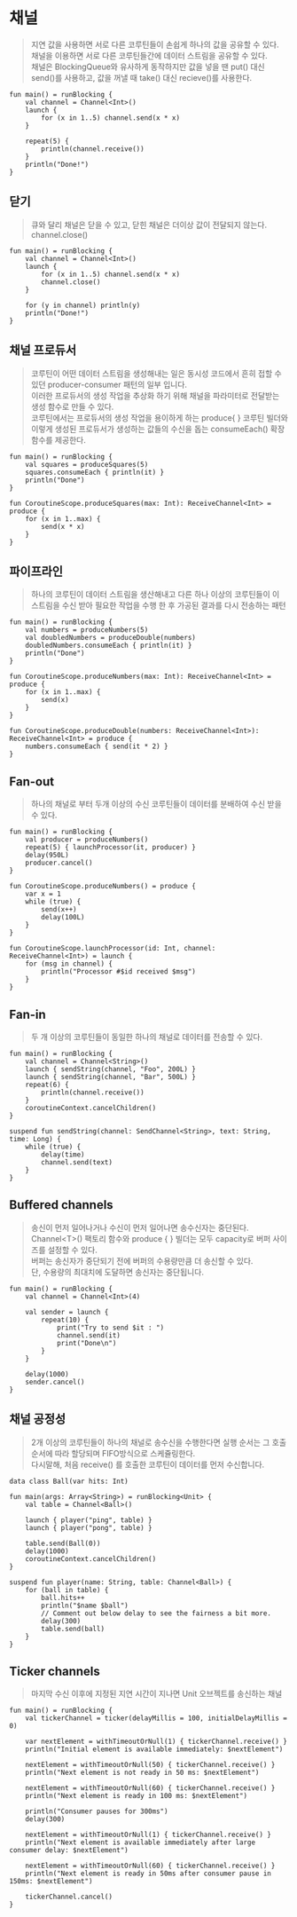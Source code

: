 # 채널
> 지연 값을 사용하면 서로 다른 코루틴들이 손쉽게 하나의 값을 공유할 수 있다.  
채널을 이용하면 서로 다른 코루틴들간에 데이터 스트림을 공유할 수 있다.  
채널은 BlockingQueue와 유사하게 동작하지만 값을 넣을 땐 put() 대신 send()를 사용하고, 값을 꺼낼 때 take() 대신 recieve()를 사용한다.

```
fun main() = runBlocking {
    val channel = Channel<Int>()
    launch {
        for (x in 1..5) channel.send(x * x)
    }

    repeat(5) {
        println(channel.receive())
    }
    println("Done!")
}
```

## 닫기
> 큐와 달리 채널은 닫을 수 있고, 닫힌 채널은 더이상 값이 전달되지 않는다.  
channel.close()

```
fun main() = runBlocking {
    val channel = Channel<Int>()
    launch {
        for (x in 1..5) channel.send(x * x)
        channel.close()
    }

    for (y in channel) println(y)
    println("Done!")
}
```

## 채널 프로듀서
> 코루틴이 어떤 데이터 스트림을 생성해내는 일은 동시성 코드에서 흔히 접할 수 있던 producer-consumer 패턴의 일부 입니다.  
이러한 프로듀서의 생성 작업을 추상화 하기 위해 채널을 파라미터로 전달받는 생성 함수로 만들 수 있다.  
코루틴에서는 프로듀서의 생성 작업을 용이하게 하는 produce{ } 코루틴 빌더와 이렇게 생성된 프로듀서가 생성하는 값들의 수신을 돕는 consumeEach() 확장 함수를 제공한다.

```
fun main() = runBlocking {
    val squares = produceSquares(5)
    squares.consumeEach { println(it) }
    println("Done")
}

fun CoroutineScope.produceSquares(max: Int): ReceiveChannel<Int> = produce {
    for (x in 1..max) {
        send(x * x)
    }
}
```

## 파이프라인
> 하나의 코루틴이 데이터 스트림을 생산해내고 다른 하나 이상의 코루틴들이 이 스트림을 수신 받아 필요한 작업을 수행 한 후 가공된 결과를 다시 전송하는 패턴

```
fun main() = runBlocking {
    val numbers = produceNumbers(5)
    val doubledNumbers = produceDouble(numbers)
    doubledNumbers.consumeEach { println(it) }
    println("Done")
}

fun CoroutineScope.produceNumbers(max: Int): ReceiveChannel<Int> = produce {
    for (x in 1..max) {
        send(x)
    }
}

fun CoroutineScope.produceDouble(numbers: ReceiveChannel<Int>): ReceiveChannel<Int> = produce {
    numbers.consumeEach { send(it * 2) }
}
```

## Fan-out
> 하나의 채널로 부터 두개 이상의 수신 코루틴들이 데이터를 분배하여 수신 받을 수 있다.

```
fun main() = runBlocking {
    val producer = produceNumbers()
    repeat(5) { launchProcessor(it, producer) }
    delay(950L)
    producer.cancel()
}

fun CoroutineScope.produceNumbers() = produce {
    var x = 1
    while (true) {
        send(x++)
        delay(100L)
    }
}

fun CoroutineScope.launchProcessor(id: Int, channel: ReceiveChannel<Int>) = launch {
    for (msg in channel) {
        println("Processor #$id received $msg")
    }
}
```

## Fan-in
> 두 개 이상의 코루틴들이 동일한 하나의 채널로 데이터를 전송할 수 있다.

```
fun main() = runBlocking {
    val channel = Channel<String>()
    launch { sendString(channel, "Foo", 200L) }
    launch { sendString(channel, "Bar", 500L) }
    repeat(6) {
        println(channel.receive())
    }
    coroutineContext.cancelChildren()
}

suspend fun sendString(channel: SendChannel<String>, text: String, time: Long) {
    while (true) {
        delay(time)
        channel.send(text)
    }
}
```

## Buffered channels
> 송신이 먼저 일어나거나 수신이 먼저 일어나면 송수신자는 중단된다.  
Channel\<T>() 팩토리 함수와 produce { } 빌더는 모두 capacity로 버퍼 사이즈를 설정할 수 있다.  
버퍼는 송신자가 중단되기 전에 버퍼의 수용량만큼 더 송신할 수 있다.  
단, 수용량의 최대치에 도달하면 송신자는 중단됩니다.

```
fun main() = runBlocking {
    val channel = Channel<Int>(4)

    val sender = launch {
        repeat(10) {
            print("Try to send $it : ")
            channel.send(it)
            print("Done\n")
        }
    }

    delay(1000)
    sender.cancel()
}
```

## 채널 공정성
> 2개 이상의 코루틴들이 하나의 채널로 송수신을 수행한다면 실행 순서는 그 호출 순서에 따라 할당되며 FIFO방식으로 스케쥴링한다.  
다시말해, 처음 receive() 를 호출한 코루틴이 데이터를 먼저 수신합니다.

```
data class Ball(var hits: Int)

fun main(args: Array<String>) = runBlocking<Unit> {
    val table = Channel<Ball>()

    launch { player("ping", table) }
    launch { player("pong", table) }

    table.send(Ball(0))
    delay(1000)
    coroutineContext.cancelChildren()
}

suspend fun player(name: String, table: Channel<Ball>) {
    for (ball in table) {
        ball.hits++
        println("$name $ball")
        // Comment out below delay to see the fairness a bit more.
        delay(300)
        table.send(ball)
    }
}
```

## Ticker channels
> 마지막 수신 이후에 지정된 지연 시간이 지나면 Unit 오브젝트를 송신하는 채널

```
fun main() = runBlocking {
    val tickerChannel = ticker(delayMillis = 100, initialDelayMillis = 0)

    var nextElement = withTimeoutOrNull(1) { tickerChannel.receive() }
    println("Initial element is available immediately: $nextElement")

    nextElement = withTimeoutOrNull(50) { tickerChannel.receive() }
    println("Next element is not ready in 50 ms: $nextElement")

    nextElement = withTimeoutOrNull(60) { tickerChannel.receive() }
    println("Next element is ready in 100 ms: $nextElement")

    println("Consumer pauses for 300ms")
    delay(300)

    nextElement = withTimeoutOrNull(1) { tickerChannel.receive() }
    println("Next element is available immediately after large consumer delay: $nextElement")

    nextElement = withTimeoutOrNull(60) { tickerChannel.receive() }
    println("Next element is ready in 50ms after consumer pause in 150ms: $nextElement")

    tickerChannel.cancel()
}
```
